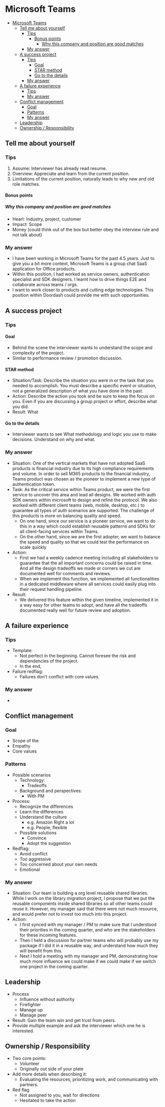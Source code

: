 # Microsoft Teams

- [Microsoft Teams](#microsoft-teams)
  - [Tell me about yourself](#tell-me-about-yourself)
    - [Tips](#tips)
      - [Bonus points](#bonus-points)
        - [Why this company and position are good matches](#why-this-company-and-position-are-good-matches)
    - [My answer](#my-answer)
  - [A success project](#a-success-project)
    - [Tips](#tips-1)
      - [Goal](#goal)
      - [STAR method](#star-method)
      - [Go to the details](#go-to-the-details)
    - [My answer](#my-answer-1)
  - [A failure experience](#a-failure-experience)
    - [Tips](#tips-2)
    - [My answer](#my-answer-2)
  - [Conflict management](#conflict-management)
    - [Goal](#goal-1)
    - [Patterns](#patterns)
    - [My answer](#my-answer-3)
  - [Leadership](#leadership)
  - [Ownership / Responsibility](#ownership--responsibility)

## Tell me about yourself
### Tips
1. Assume: Interviewer has already read resume. 
2. Overview: Appreciate and learn from the current position.
3. Limitations of the current position, naturally leads to why new and old role matches. 

#### Bonus points
##### Why this company and position are good matches
* Heart: Industry, project, customer
* Impact: Scope
* Money (could think out of the box but better obey the interview rule and not talk about)

### My answer
* I have been working in Microsoft Teams for the past 4.5 years. Just to give you a bit more context, Microsoft Teams is a group chat SaaS application for Office products.
* Within this position, I had worked as service owners, authentication specialist and SDK designers. I learnt how to drive things E2E and collaborate across teams / orgs. 
* I want to work closer to products and cutting edge technologies. This position within Doordash could provide me with such opportunities. 

## A success project
### Tips
#### Goal
* Behind the scene the interviewer wants to understand the scope and complexity of the project. 
* Similar to performance review / promotion discussion.

#### STAR method
* Situation/Task: Describe the situation you were in or the task that you needed to accomplish. You must describe a specific event or situation, not a generalized description of what you have done in the past.
* Action: Describe the action you took and be sure to keep the focus on you. Even if you are discussing a group project or effort, describe what you did.
* Result: What

#### Go to the details
* Interviewer wants to see What methodology and logic you use to make decisions. Understand on why and what.

### My answer
* Situation: One of the vertical markets that have not adopted SaaS products is financial industry due to its high compliance requirements and volume.  In order to sell M365 products to the financial industry, Teams product was chosen as the pioneer to implement a new type of authentication token. 
* Task: As the critical service within Teams product, we were the first service to uncover this area and lead all designs. We worked with auth SDK owners within microsoft to design and refine the protocol. We also worked with different client teams (web, mobile, desktop, etc.) to guarantee all types of auth scenarios are supported. The challenge of this products is more on balancing quality and speed. 
  * On one hand, since our service is a pioneer service, we want to do this in a way which could establish reusable patterns and SDKs for all client-facing services within Teams. 
  * On the other hand, since we are the first adopter, we want to balance the speed and quality so that we could test the performance on scale quickly 
* Action: 
  * First we had a weekly cadence meeting including all stakeholders to guarantee that the all important concerns could be raised in time. And all the design tradeoffs we made or corners we cut are documented well for comments and reviews. 
  * When we implement this function, we implemented all functionalities in a dedicated middleware where all services could easily plug into their request handling pipeline. 
* Result: 
  * We delivered this feature within the given timeline, implemented it in a way easy for other teams to adopt, and have all the tradeoffs documented really well for future review and adoption. 

## A failure experience
### Tips
* Template:
  * Not perfect in the beginning. Cannot foresee the risk and dependencies of the project. 
  * In the end, 
* Failure redflag:
  * Failures don't conflict with core values.

### My answer
* 

## Conflict management
### Goal
* Scope of the
* Empathy
* Core values

### Patterns
* Possible scenarios
  * Technology:
    * Tradeoffs 
  * Background and perspectives: 
    * With PM
* Process:
  * Recognize the differences
  * Learn the differences
  * Understand the culture
    * e.g. Amazon Right a lot
    * e.g. People, flexible
  * Possible solutions
    * Convince
    * Adopt the suggestion
* Redflag:
  * Avoid conflict
  * Too aggressive
  * Too concerned about your own needs 
  * Emotional

### My answer
* Situation: Our team is building a org level reusable shared libraries. While I work on the library migration project, I propose that we put the reusable components inside shared libraries so all other teams could reuse it. However, my manager said that there were not much resource, and would prefer not to invest too much into this project. 
* Action: 
  * I first synced with my manager / PM to make sure that I understood their priorities in the coming quarter, and who are the stakeholders for these incoming features. 
  * Then I held a discussion for partner teams who will probably use my package if I did it in a reusable way, and understand how much they will benefit from this. 
  * Next I hold a meeting with my manager and PM, demonstrating how much more influence we could make if we could make if we switch one project in the coming quarter. 

## Leadership
* Process
  * Influence without authority
  * Firefighter 
  * Manage up
  * Manage peer
* Result: Gain the team win and get trust from peers. 
* Provide multiple example and ask the interviewer which one he is interested. 

## Ownership / Responsibility
* Two core points:
  * Volunteer
  * Originally out side of your plate
* Add more details when describing it:
  * Evaluating the resources, prioritizing work, and communicating with partners. 
* Red flag
  * Not assigned to you, wait for directions
  * Hesitated to take the action
